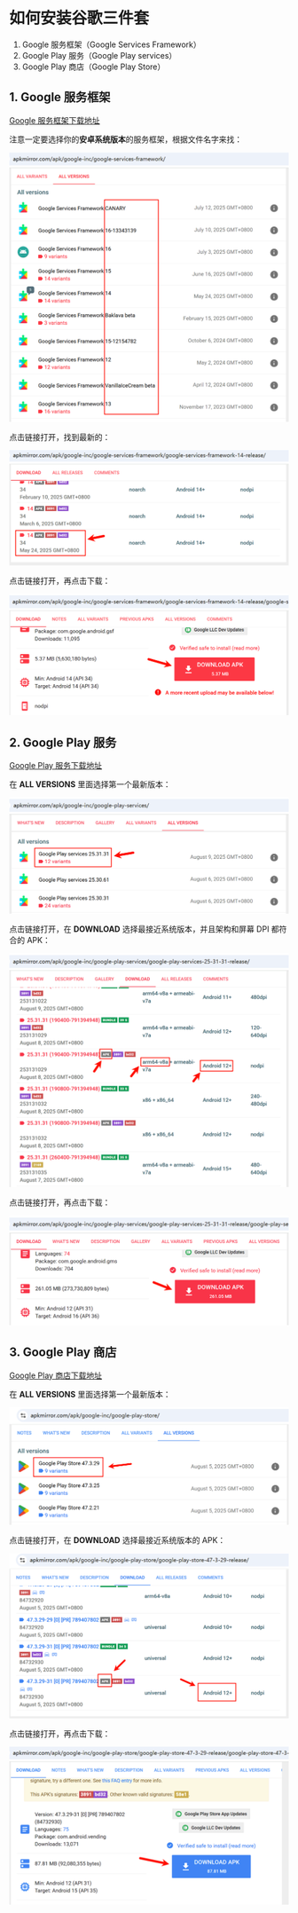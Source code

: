 # 如何安装谷歌三件套

1. Google 服务框架（Google Services Framework）
2. Google Play 服务（Google Play services）
3. Google Play 商店（Google Play Store）

## 1. Google 服务框架

[Google 服务框架下载地址](https://www.apkmirror.com/apk/google-inc/google-services-framework/)

注意一定要选择你的**安卓系统版本**的服务框架，根据文件名字来找：

![image](assets/image-20250810151744-76adz6n.png)

点击链接打开，找到最新的：

![image](assets/image-20250810151931-pfwx27c.png)

点击链接打开，再点击下载：

![image](assets/image-20250810152228-kshbreh.png)

## 2. Google Play 服务

[Google Play 服务下载地址](https://www.apkmirror.com/apk/google-inc/google-play-services/)

在 **ALL VERSIONS** 里面选择第一个最新版本：

![image](assets/image-20250810152802-vlui9o6.png)

点击链接打开，在 **DOWNLOAD** 选择最接近系统版本，并且架构和屏幕 DPI 都符合的 APK：

![image](assets/image-20250810153102-liqi2ly.png)

点击链接打开，再点击下载：

![image](assets/image-20250810153317-tr20iv9.png)

## 3. Google Play 商店

[Google Play 商店下载地址](https://www.apkmirror.com/apk/google-inc/google-play-store/)

在 **ALL VERSIONS** 里面选择第一个最新版本：

![image](assets/image-20250810150635-qgplqf3.png)

点击链接打开，在 **DOWNLOAD** 选择最接近系统版本的 APK：

![image](assets/image-20250810150751-nsfqqkm.png)

点击链接打开，再点击下载：

![image](assets/image-20250810150933-a7joroq.png)

